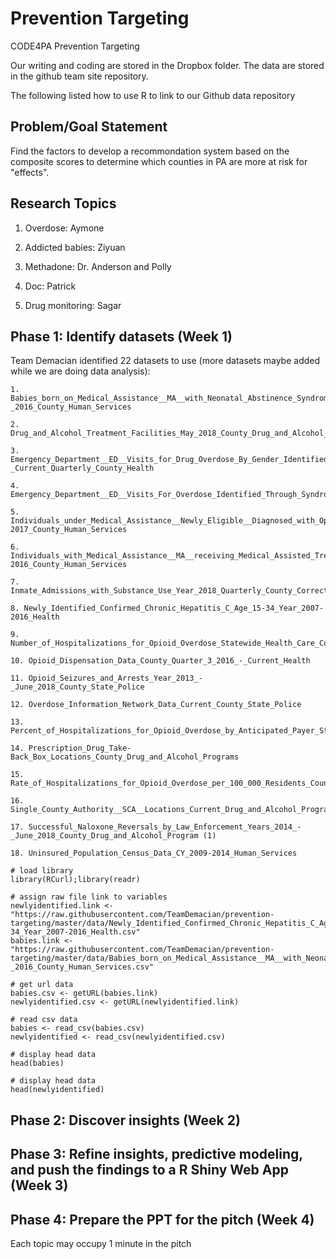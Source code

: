 # Prevention Targeting
CODE4PA Prevention Targeting

Our writing and coding are stored in the Dropbox folder. The data are stored in the github team site repository.

The following listed how to use R to link to our Github data repository

## Problem/Goal Statement
Find the factors to develop a recommondation system based on the composite scores to determine which counties in PA are more at risk for "effects".

## Research Topics

1. Overdose: Aymone

2. Addicted babies: Ziyuan

3. Methadone: Dr. Anderson and Polly

4. Doc: Patrick

5. Drug monitoring: Sagar

## Phase 1: Identify datasets (Week 1)

Team Demacian identified 22 datasets to use (more datasets maybe added while we are doing data analysis):

```{r}
1. Babies_born_on_Medical_Assistance__MA__with_Neonatal_Abstinence_Syndrome__NAS__CY_2015-_2016_County_Human_Services

2. Drug_and_Alcohol_Treatment_Facilities_May_2018_County_Drug_and_Alcohol_Programs

3. Emergency_Department__ED__Visits_for_Drug_Overdose_By_Gender_Identified_Through_Syndromic_Surveillance_SFY_Q3_2016_-_Current_Quarterly_County_Health

4. Emergency_Department__ED__Visits_For_Overdose_Identified_Through_Syndromic_Surveillance_CY_2017_Annual_County_Health

5. Individuals_under_Medical_Assistance__Newly_Eligible__Diagnosed_with_Opioid_Use_Disorder_CY_2015-2017_County_Human_Services

6. Individuals_with_Medical_Assistance__MA__receiving_Medical_Assisted_Treatment__MAT__CY_2015-2016_County_Human_Services

7. Inmate_Admissions_with_Substance_Use_Year_2018_Quarterly_County_Corrections

8. Newly_Identified_Confirmed_Chronic_Hepatitis_C_Age_15-34_Year_2007-2016_Health

9. Number_of_Hospitalizations_for_Opioid_Overdose_Statewide_Health_Care_Cost_Containment_Council__PHC4_

10. Opioid_Dispensation_Data_County_Quarter_3_2016_-_Current_Health

11. Opioid_Seizures_and_Arrests_Year_2013_-_June_2018_County_State_Police

12. Overdose_Information_Network_Data_Current_County_State_Police

13. Percent_of_Hospitalizations_for_Opioid_Overdose_by_Anticipated_Payer_Statewide_Health_Care_Cost_Containment_Council__PHC4_

14. Prescription_Drug_Take-Back_Box_Locations_County_Drug_and_Alcohol_Programs

15. Rate_of_Hospitalizations_for_Opioid_Overdose_per_100_000_Residents_County_Health_Care_Cost_Containment_Council__PHC4_

16. Single_County_Authority__SCA__Locations_Current_Drug_and_Alcohol_Programs

17. Successful_Naloxone_Reversals_by_Law_Enforcement_Years_2014_-_June_2018_County_Drug_and_Alcohol_Program (1)

18. Uninsured_Population_Census_Data_CY_2009-2014_Human_Services
```

```{r}
# load library
library(RCurl);library(readr)

# assign raw file link to variables
newlyidentified.link <- "https://raw.githubusercontent.com/TeamDemacian/prevention-targeting/master/data/Newly_Identified_Confirmed_Chronic_Hepatitis_C_Age_15-34_Year_2007-2016_Health.csv"
babies.link <- "https://raw.githubusercontent.com/TeamDemacian/prevention-targeting/master/data/Babies_born_on_Medical_Assistance__MA__with_Neonatal_Abstinence_Syndrome__NAS__CY_2015-_2016_County_Human_Services.csv"

# get url data
babies.csv <- getURL(babies.link)
newlyidentified.csv <- getURL(newlyidentified.link)

# read csv data
babies <- read_csv(babies.csv)
newlyidentified <- read_csv(newlyidentified.csv)

# display head data
head(babies)

# display head data
head(newlyidentified)
```

## Phase 2: Discover insights (Week 2)

## Phase 3: Refine insights, predictive modeling, and push the findings to a R Shiny Web App (Week 3)

## Phase 4: Prepare the PPT for the pitch (Week 4)

Each topic may occupy 1 minute in the pitch

